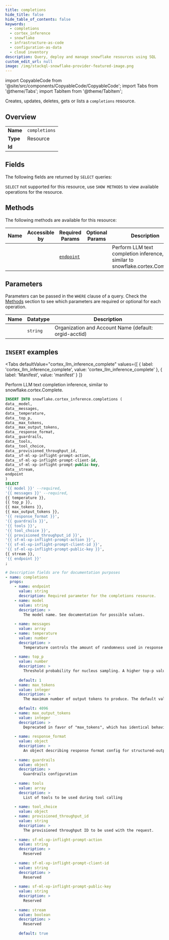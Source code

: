 ```yaml
--- 
title: completions
hide_title: false
hide_table_of_contents: false
keywords:
  - completions
  - cortex_inference
  - snowflake
  - infrastructure-as-code
  - configuration-as-data
  - cloud inventory
description: Query, deploy and manage snowflake resources using SQL
custom_edit_url: null
image: /img/stackql-snowflake-provider-featured-image.png
---
```


import CopyableCode from '@site/src/components/CopyableCode/CopyableCode';
import Tabs from '@theme/Tabs';
import TabItem from '@theme/TabItem';

Creates, updates, deletes, gets or lists a <code>completions</code> resource.

## Overview
<table><tbody>
<tr><td><b>Name</b></td><td><code>completions</code></td></tr>
<tr><td><b>Type</b></td><td>Resource</td></tr>
<tr><td><b>Id</b></td><td><CopyableCode code="snowflake.cortex_inference.completions" /></td></tr>
</tbody></table>

## Fields

The following fields are returned by `SELECT` queries:

`SELECT` not supported for this resource, use `SHOW METHODS` to view available operations for the resource.


## Methods

The following methods are available for this resource:

<table>
<thead>
    <tr>
    <th>Name</th>
    <th>Accessible by</th>
    <th>Required Params</th>
    <th>Optional Params</th>
    <th>Description</th>
    </tr>
</thead>
<tbody>
<tr>
    <td><a href="#cortex_llm_inference_complete"><CopyableCode code="cortex_llm_inference_complete" /></a></td>
    <td><CopyableCode code="insert" /></td>
    <td><a href="#parameter-endpoint"><code>endpoint</code></a></td>
    <td></td>
    <td>Perform LLM text completion inference, similar to snowflake.cortex.Complete.</td>
</tr>
</tbody>
</table>

## Parameters

Parameters can be passed in the `WHERE` clause of a query. Check the [Methods](#methods) section to see which parameters are required or optional for each operation.

<table>
<thead>
    <tr>
    <th>Name</th>
    <th>Datatype</th>
    <th>Description</th>
    </tr>
</thead>
<tbody>
<tr id="parameter-endpoint">
    <td><CopyableCode code="endpoint" /></td>
    <td><code>string</code></td>
    <td>Organization and Account Name (default: orgid-acctid)</td>
</tr>
</tbody>
</table>

## `INSERT` examples

<Tabs
    defaultValue="cortex_llm_inference_complete"
    values={[
        { label: 'cortex_llm_inference_complete', value: 'cortex_llm_inference_complete' },
        { label: 'Manifest', value: 'manifest' }
    ]}
>
<TabItem value="cortex_llm_inference_complete">

Perform LLM text completion inference, similar to snowflake.cortex.Complete.

```sql
INSERT INTO snowflake.cortex_inference.completions (
data__model,
data__messages,
data__temperature,
data__top_p,
data__max_tokens,
data__max_output_tokens,
data__response_format,
data__guardrails,
data__tools,
data__tool_choice,
data__provisioned_throughput_id,
data__sf-ml-xp-inflight-prompt-action,
data__sf-ml-xp-inflight-prompt-client-id,
data__sf-ml-xp-inflight-prompt-public-key,
data__stream,
endpoint
)
SELECT 
'{{ model }}' --required,
'{{ messages }}' --required,
{{ temperature }},
{{ top_p }},
{{ max_tokens }},
{{ max_output_tokens }},
'{{ response_format }}',
'{{ guardrails }}',
'{{ tools }}',
'{{ tool_choice }}',
'{{ provisioned_throughput_id }}',
'{{ sf-ml-xp-inflight-prompt-action }}',
'{{ sf-ml-xp-inflight-prompt-client-id }}',
'{{ sf-ml-xp-inflight-prompt-public-key }}',
{{ stream }},
'{{ endpoint }}'
;
```
</TabItem>
<TabItem value="manifest">

```yaml
# Description fields are for documentation purposes
- name: completions
  props:
    - name: endpoint
      value: string
      description: Required parameter for the completions resource.
    - name: model
      value: string
      description: >
        The model name. See documentation for possible values.
        
    - name: messages
      value: array
    - name: temperature
      value: number
      description: >
        Temperature controls the amount of randomness used in response generation. A higher temperature corresponds to more randomness.
        
    - name: top_p
      value: number
      description: >
        Threshold probability for nucleus sampling. A higher top-p value increases the diversity of tokens that the model considers, while a lower value results in more predictable output.
        
      default: 1
    - name: max_tokens
      value: integer
      description: >
        The maximum number of output tokens to produce. The default value is model-dependent.
        
      default: 4096
    - name: max_output_tokens
      value: integer
      description: >
        Deprecated in favor of "max_tokens", which has identical behavior.
        
    - name: response_format
      value: object
      description: >
        An object describing response format config for structured-output mode.
        
    - name: guardrails
      value: object
      description: >
        Guardrails configuration
        
    - name: tools
      value: array
      description: >
        List of tools to be used during tool calling
        
    - name: tool_choice
      value: object
    - name: provisioned_throughput_id
      value: string
      description: >
        The provisioned throughput ID to be used with the request.
        
    - name: sf-ml-xp-inflight-prompt-action
      value: string
      description: >
        Reserved
        
    - name: sf-ml-xp-inflight-prompt-client-id
      value: string
      description: >
        Reserved
        
    - name: sf-ml-xp-inflight-prompt-public-key
      value: string
      description: >
        Reserved
        
    - name: stream
      value: boolean
      description: >
        Reserved
        
      default: true
```
</TabItem>
</Tabs>
